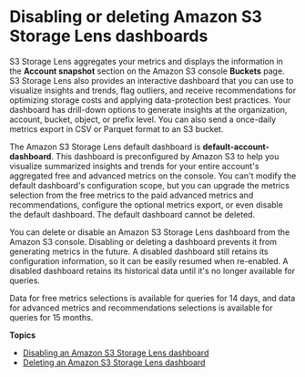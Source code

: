 # Disabling or deleting Amazon S3 Storage Lens dashboards<a name="storage_lens_console_disabling_deleting"></a>

S3 Storage Lens aggregates your metrics and displays the information in the **Account snapshot** section on the Amazon S3 console **Buckets** page\. S3 Storage Lens also provides an interactive dashboard that you can use to visualize insights and trends, flag outliers, and receive recommendations for optimizing storage costs and applying data\-protection best practices\. Your dashboard has drill\-down options to generate insights at the organization, account, bucket, object, or prefix level\. You can also send a once\-daily metrics export in CSV or Parquet format to an S3 bucket\.



 The Amazon S3 Storage Lens default dashboard is **default\-account\-dashboard**\. This dashboard is preconfigured by Amazon S3 to help you visualize summarized insights and trends for your entire account's aggregated free and advanced metrics on the console\. You can't modify the default dashboard's configuration scope, but you can upgrade the metrics selection from the free metrics to the paid advanced metrics and recommendations, configure the optional metrics export, or even disable the default dashboard\. The default dashboard cannot be deleted\. 

You can delete or disable an Amazon S3 Storage Lens dashboard from the Amazon S3 console\. Disabling or deleting a dashboard prevents it from generating metrics in the future\. A disabled dashboard still retains its configuration information, so it can be easily resumed when re\-enabled\. A disabled dashboard retains its historical data until it's no longer available for queries\. 

Data for free metrics selections is available for queries for 14 days, and data for advanced metrics and recommendations selections is available for queries for 15 months\.

**Topics**
+ [Disabling an Amazon S3 Storage Lens dashboard](storage_lens_console_disabling.md)
+ [Deleting an Amazon S3 Storage Lens dashboard](storage_lens_console_deleting.md)